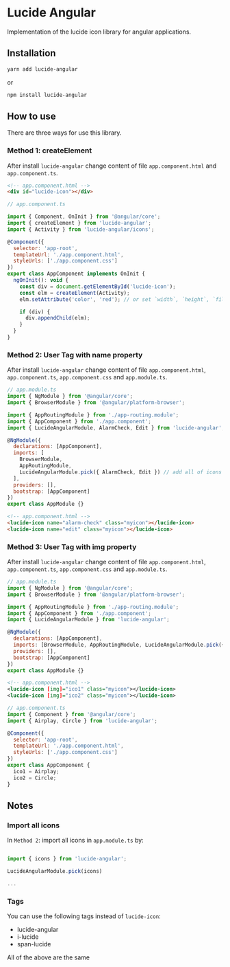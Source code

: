 # Lucide Angular

Implementation of the lucide icon library for angular applications.

## Installation

```sh
yarn add lucide-angular
```

or

```sh
npm install lucide-angular
```

## How to use

There are three ways for use this library.

### Method 1: createElement

After install `lucide-angular` change content of file `app.component.html` and `app.component.ts`.

```html
<!-- app.component.html -->
<div id="lucide-icon"></div>
```

```js
// app.component.ts

import { Component, OnInit } from '@angular/core';
import { createElement } from 'lucide-angular';
import { Activity } from 'lucide-angular/icons';

@Component({
  selector: 'app-root',
  templateUrl: './app.component.html',
  styleUrls: ['./app.component.css']
})
export class AppComponent implements OnInit {
  ngOnInit(): void {
    const div = document.getElementById('lucide-icon');
    const elm = createElement(Activity);
    elm.setAttribute('color', 'red'); // or set `width`, `height`, `fill`, `stroke-width`, ...

    if (div) {
      div.appendChild(elm);
    }
  }
}
```

### Method 2: User **Tag** with **name** property

After install `lucide-angular` change content of file `app.component.html`, `app.component.ts`, `app.component.css` and `app.module.ts`.

```js
// app.module.ts
import { NgModule } from '@angular/core';
import { BrowserModule } from '@angular/platform-browser';

import { AppRoutingModule } from './app-routing.module';
import { AppComponent } from './app.component';
import { LucideAngularModule, AlarmCheck, Edit } from 'lucide-angular';

@NgModule({
  declarations: [AppComponent],
  imports: [
    BrowserModule,
    AppRoutingModule,
    LucideAngularModule.pick({ AlarmCheck, Edit }) // add all of icons that is imported.
  ],
  providers: [],
  bootstrap: [AppComponent]
})
export class AppModule {}
```

```html
<!-- app.component.html -->
<lucide-icon name="alarm-check" class="myicon"></lucide-icon>
<lucide-icon name="edit" class="myicon"></lucide-icon>
```

### Method 3: User **Tag** with **img** property

After install `lucide-angular` change content of file `app.component.html`, `app.component.ts`, `app.component.css` and `app.module.ts`.

```js
// app.module.ts
import { NgModule } from '@angular/core';
import { BrowserModule } from '@angular/platform-browser';

import { AppRoutingModule } from './app-routing.module';
import { AppComponent } from './app.component';
import { LucideAngularModule } from 'lucide-angular';

@NgModule({
  declarations: [AppComponent],
  imports: [BrowserModule, AppRoutingModule, LucideAngularModule.pick({})],
  providers: [],
  bootstrap: [AppComponent]
})
export class AppModule {}
```

```xml
<!-- app.component.html -->
<lucide-icon [img]="ico1" class="myicon"></lucide-icon>
<lucide-icon [img]="ico2" class="myicon"></lucide-icon>
```

```js
// app.component.ts
import { Component } from '@angular/core';
import { Airplay, Circle } from 'lucide-angular';

@Component({
  selector: 'app-root',
  templateUrl: './app.component.html',
  styleUrls: ['./app.component.css']
})
export class AppComponent {
  ico1 = Airplay;
  ico2 = Circle;
}
```

## Notes

### Import all icons

In `Method 2`: import all icons in `app.module.ts` by:

```js

import { icons } from 'lucide-angular';

LucideAngularModule.pick(icons)

...
```

### Tags

You can use the following tags instead of `lucide-icon`:

- lucide-angular
- i-lucide
- span-lucide

All of the above are the same
